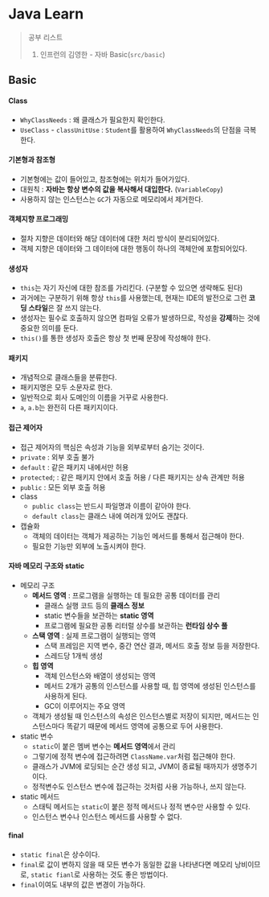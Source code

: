 # Java Learn

> 공부 리스트
> 1. 인프런의 김영한 - 자바 Basic(`src/basic`)

## Basic
#### Class
- `WhyClassNeeds` : 왜 클래스가 필요한지 확인한다.
- `UseClass` - `classUnitUse` : `Student`를 활용하여 `WhyClassNeeds`의 단점을 극복한다.

#### 기본형과 참조형
- 기본형에는 값이 들어있고, 참조형에는 위치가 들어가있다.
- 대원칙 : **자바는 항상 변수의 값을 복사해서 대입한다.** (`VariableCopy`)
- 사용하지 않는 인스턴스는 `GC`가 자동으로 메모리에서 제거한다.

#### 객체지향 프로그래밍
- 절차 지향은 데이터와 해당 데이터에 대한 처리 방식이 분리되어있다.
- 객체 지향은 데이터와 그 데이터에 대한 행동이 하나의 객체안에 포함되어있다.

#### 생성자
- `this`는 자기 자신에 대한 참조를 가리킨다. (구분할 수 있으면 생략해도 된다)
- 과거에는 구분하기 위해 항상 `this`를 사용했는데, 현재는 IDE의 발전으로 그런 **코딩 스타일**은 잘 쓰지 않는다. 
- 생성자는 필수로 호출하지 않으면 컴파일 오류가 발생하므로, 작성을 **강제**하는 것에 중요한 의미를 둔다.
- `this()`를 통한 생성자 호출은 항상 첫 번째 문장에 작성해야 한다.

#### 패키지
- 개념적으로 클래스들을 분류한다.
- 패키지명은 모두 소문자로 한다.
- 일반적으로 회사 도메인의 이름을 거꾸로 사용한다.
- `a`, `a.b`는 완전히 다른 패키지이다.

#### 접근 제어자
- 접근 제어자의 핵심은 속성과 기능을 외부로부터 숨기는 것이다.
- `private` : 외부 호출 불가
- `default` : 같은 패키지 내에서만 허용
- `protected`; : 같은 패키지 안에서 호출 허용 / 다른 패키지는 상속 관계만 허용
- `public` : 모든 외부 호출 허용
- class
  - `public class`는 반드시 파일명과 이름이 같아야 한다.
  - `default class`는 클래스 내에 여러개 있어도 괜찮다.
- 캡슐화
  - 객체의 데이터는 객체가 제공하는 기능인 메서드를 통해서 접근해야 한다.
  - 필요한 기능만 외부에 노출시켜야 한다.

#### 자바 메모리 구조와 static
- 메모리 구조
  - **메서드 영역** : 프로그램을 실행하는 데 필요한 공통 데이터를 관리
    - 클래스 실행 코드 등의 **클래스 정보**
    - static 변수들을 보관하는 **static 영역**
    - 프로그램에 필요한 공통 리터럴 상수를 보관하는 **런타임 상수 풀**
  - **스택 영역** : 실제 프로그램이 실행되는 영역
    - 스택 프레임은 지역 변수, 중간 연산 결과, 메서드 호출 정보 등을 저장한다.
    - 스레드당 1개씩 생성
  - **힙 영역**
    - 객체 인스턴스와 배열이 생성되는 영역
    - 메서드 2개가 공통의 인스턴스를 사용할 때, 힙 영역에 생성된 인스턴스를 사용하게 된다.
    - GC이 이루어지는 주요 영역
  - 객체가 생성될 때 인스턴스의 속성은 인스턴스별로 저장이 되지만, 메서드는 인스턴스마다 똑같기 때문에 메서드 영역에 공통으로 두어 사용한다.
- static 변수
  - `static`이 붙은 멤버 변수는 **메서드 영역**에서 관리
  - 그렇기에 정적 변수에 접근하려면 `ClassName.var`처럼 접근해야 한다.
  - 클래스가 JVM에 로딩되는 순간 생성 되고, JVM이 종료될 때까지가 생명주기이다.
  - 정적변수도 인스턴스 변수에 접근하는 것처럼 사용 가능하나, 쓰지 않는다.
- static 메서드
  - 스태틱 메서드는 `static`이 붙은 정적 메서드나 정적 변수만 사용할 수 있다.
  - 인스턴스 변수나 인스턴스 메서드를 사용할 수 없다.

#### final
- `static final`은 상수이다.
- `final`로 값이 변하지 않을 때 모든 변수가 동일한 값을 나타낸다면 메모리 낭비이므로, `static fianl`로 사용하는 것도 좋은 방법이다.
- `final`이여도 내부의 값은 변경이 가능하다.
